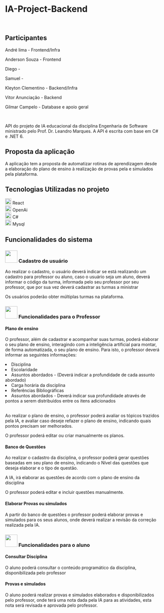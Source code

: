 <h1> IA-Project-Backend </h1> 
<br/>
<h2>Participantes</h2>
<p>André lima - Frontend/Infra</p> 
<p>Anderson Souza - Frontend</p> 
<p>Diego - </p> 
<p>Samuel -
<p>Kleyton Clementino - Backend/Infra</p> 
<p>Vitor Anunciação - Backend</p> 
<p>Gilmar Campelo - Database e apoio geral</p> 
<br/>

API do projeto de IA educacional da disciplina Engenharia de Software ministrado pelo Prof. Dr. Leandro Marques. A API é escrita com base em C# e .NET 6.

<h2> Proposta da aplicação </h2>
<p> A aplicação tem a proposta de automatizar rotinas de aprendizagem desde a elaboração do plano de ensino à realização de provas pela e simulados pela plataforma. </p> 

<h2> Tecnologias Utilizadas no projeto </h2>

  <span> <img src ='https://icon-library.com/images/react-icon/react-icon-29.jpg' style='width:20px' >  React   </span> <br>
 <span> <img src ='https://static.vecteezy.com/system/resources/previews/021/495/993/original/chatgpt-openai-logo-icon-free-png.png' style='width:20px' >  OpenAi   </span> <br>
  <span> <img src ='https://static-00.iconduck.com/assets.00/c-sharp-c-icon-1822x2048-wuf3ijab.png' style='width:20px' >  C#   </span> <br>
  <span> <img src ='https://cdn.icon-icons.com/icons2/3053/PNG/512/mysql_workbench_macos_bigsur_icon_189924.png' style='width:20px' >  Mysql   </span> 

<h2>Funcionalidades do sistema</h2>

<h3> <img src='https://cdn-icons-png.flaticon.com/512/4312/4312094.png' style='width:40px'> Cadastro de usuário </h3>
<p>Ao realizar o cadastro, o usuário deverá indicar se está realizando um cadastro para professor ou aluno, caso o usuário seja um aluno, deverá informar o código da turma, informada pelo seu professor por seu professor, que por sua vez deverá cadastrar as turmas a ministrar </p>

<p> Os usuários poderão obter múltiplas turmas na plataforma. </p>

<h3> <img src='https://cdn-icons-png.flaticon.com/512/2941/2941658.png' style='width:40px'> Funcionalidades para o Professor </h3>

<h4>Plano de ensino</h4>

<p> O professor, além de cadastrar e acompanhar suas turmas, poderá elaborar o seu plano de ensino, interagindo com a inteligência artificial para montar, de forma automatizada, o seu plano de ensino. Para isto, o professor deverá informar as seguintes informações:   </p>

<li> Disciplina </li>
<li> Escolaridade </li>
<li> Assuntos abordados - (Deverá indicar a profundidade de cada assunto abordado) </li>
<li> Carga horária da disciplina </li>
<li> Referências Bibliográficas </li>
<li> Assuntos abordados - Deverá indicar sua profundidade através de pontos a serem distribuídos entre os itens adicionados </li> <br>

<p> Ao realizar o plano de ensino, o professor poderá avaliar os tópicos trazidos pela IA, e avaliar caso deseje refazer o plano de ensino, indicando quais pontos precisam ser melhorados.</p>
<p>O professor poderá editar ou criar manualmente os planos. </p>

 <h4>Banco de Questões</h4>
 <p> Ao realizar o cadastro da disciplina, o professor poderá gerar questões baseadas em seu plano de ensino, indicando o Nível das questões que deseja elaborar e o tipo de questão. </p>
 <p> A IA, irá elaborar as questões de acordo com o plano de ensino da disciplina </p>
 <p> O professor poderá editar e incluir questões manualmente. </p>

<h4> Elaborar Provas ou simulados </h4>
<p>A partir do banco de questões o professor poderá elaborar provas e simulados para os seus alunos, onde deverá realizar a revisão da correção realizada pela IA.</p>

<h3> <img src='https://cdn-icons-png.flaticon.com/512/3413/3413591.png' style='width:40px'> Funcionalidades para o aluno </h3>

 
<h4> Consultar Disciplina </h4>
<p>O aluno poderá consultar o conteúdo programático da disciplina, disponibilizada pelo professor </p>

<h4> Provas e simulados </h4>
<p> O aluno poderá realizar provas e simulados elaborados e disponibilizados pelo professor, onde terá uma nota dada pela IA para as atividades, esta nota será revisada e aprovada pelo professor. </p> 
